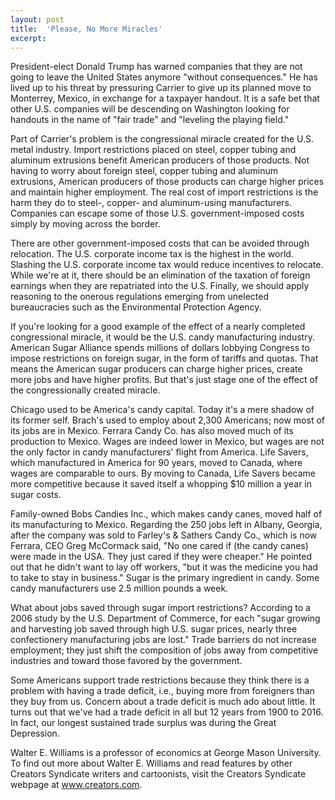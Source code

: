 ```yaml
---
layout: post
title:  'Please, No More Miracles'
excerpt:
---
```




President-elect Donald Trump has warned companies that they are not going to leave the United States anymore "without consequences." He has lived up to his threat by pressuring Carrier to give up its planned move to Monterrey, Mexico, in exchange for a taxpayer handout. It is a safe bet that other U.S. companies will be descending on Washington looking for handouts in the name of "fair trade" and "leveling the playing field."

Part of Carrier's problem is the congressional miracle created for the U.S. metal industry. Import restrictions placed on steel, copper tubing and aluminum extrusions benefit American producers of those products. Not having to worry about foreign steel, copper tubing and aluminum extrusions, American producers of those products can charge higher prices and maintain higher employment. The real cost of import restrictions is the harm they do to steel-, copper- and aluminum-using manufacturers. Companies can escape some of those U.S. government-imposed costs simply by moving across the border.

There are other government-imposed costs that can be avoided through relocation. The U.S. corporate income tax is the highest in the world. Slashing the U.S. corporate income tax would reduce incentives to relocate. While we're at it, there should be an elimination of the taxation of foreign earnings when they are repatriated into the U.S. Finally, we should apply reasoning to the onerous regulations emerging from unelected bureaucracies such as the Environmental Protection Agency.

If you're looking for a good example of the effect of a nearly completed congressional miracle, it would be the U.S. candy manufacturing industry. American Sugar Alliance spends millions of dollars lobbying Congress to impose restrictions on foreign sugar, in the form of tariffs and quotas. That means the American sugar producers can charge higher prices, create more jobs and have higher profits. But that's just stage one of the effect of the congressionally created miracle.

Chicago used to be America's candy capital. Today it's a mere shadow of its former self. Brach's used to employ about 2,300 Americans; now most of its jobs are in Mexico. Ferrara Candy Co. has also moved much of its production to Mexico. Wages are indeed lower in Mexico, but wages are not the only factor in candy manufacturers' flight from America. Life Savers, which manufactured in America for 90 years, moved to Canada, where wages are comparable to ours. By moving to Canada, Life Savers became more competitive because it saved itself a whopping $10 million a year in sugar costs.



Family-owned Bobs Candies Inc., which makes candy canes, moved half of its manufacturing to Mexico. Regarding the 250 jobs left in Albany, Georgia, after the company was sold to Farley's & Sathers Candy Co., which is now Ferrara, CEO Greg McCormack said, "No one cared if (the candy canes) were made in the USA. They just cared if they were cheaper." He pointed out that he didn't want to lay off workers, "but it was the medicine you had to take to stay in business." Sugar is the primary ingredient in candy. Some candy manufacturers use 2.5 million pounds a week.

What about jobs saved through sugar import restrictions? According to a 2006 study by the U.S. Department of Commerce, for each "sugar growing and harvesting job saved through high U.S. sugar prices, nearly three confectionery manufacturing jobs are lost." Trade barriers do not increase employment; they just shift the composition of jobs away from competitive industries and toward those favored by the government.

Some Americans support trade restrictions because they think there is a problem with having a trade deficit, i.e., buying more from foreigners than they buy from us. Concern about a trade deficit is much ado about little. It turns out that we've had a trade deficit in all but 12 years from 1900 to 2016. In fact, our longest sustained trade surplus was during the Great Depression.

Walter E. Williams is a professor of economics at George Mason University. To find out more about Walter E. Williams and read features by other Creators Syndicate writers and cartoonists, visit the Creators Syndicate webpage at www.creators.com.
